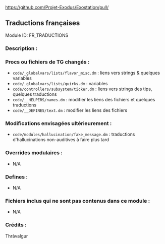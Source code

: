https://github.com/Projet-Exodus/Exostation/pull/<!--PR Number-->

## Traductions françaises

Module ID: FR_TRADUCTIONS

### Description :

<!-- Ici, décrivez ce que votre PR fait, quelles fonctionnalités il apporte et toute autre information utile. -->

### Procs ou fichiers de TG changés :

- `code/_globalvars/lists/flavor_misc.dm` : liens vers strings & quelques variables
- `code/_globalvars/lists/quirks.dm` : variables
- `code/controllers/subsystem/ticker.dm` : liens vers strings des tips, quelques traductions
- `code/__HELPERS/names.dm` : modifier les liens des fichiers et quelques traductions
- `code/__DEFINES/text.dm` : modifier les liens des fichiers

### Modifications envisagées ultérieurement : 
- `code/modules/hallucination/fake_message.dm` : traductions d'hallucinations non-auditives à faire plus tard

### Overrides modulaires :

- N/A

### Defines :

- N/A

### Fichiers inclus qui ne sont pas contenus dans ce module :

- N/A

### Crédits :
Thràvalgur
